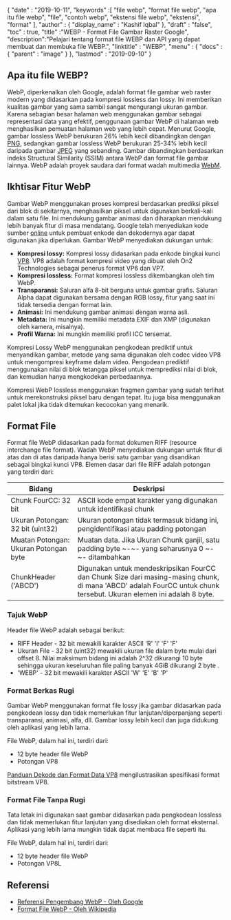 {
  "date" : "2019-10-11",
  "keywords" :[ "file webp", "format file webp", "apa itu file webp", "file", "contoh webp", "ekstensi file webp", "ekstensi", "format" ],
  "author" : {
    "display_name" : "Kashif Iqbal"
},
  "draft" : "false",
  "toc" : true,
  "title" :"WEBP - Format File Gambar Raster Google",
  "description":"Pelajari tentang format file WEBP dan API yang dapat membuat dan membuka file WEBP.",
  "linktitle" : "WEBP",
  "menu" : {
    "docs" : {
      "parent" : "image"
}
},
  "lastmod" : "2019-09-10"
}

## Apa itu file WEBP?

WebP, diperkenalkan oleh Google, adalah format file gambar web raster modern yang didasarkan pada kompresi lossless dan lossy. Ini memberikan kualitas gambar yang sama sambil sangat mengurangi ukuran gambar. Karena sebagian besar halaman web menggunakan gambar sebagai representasi data yang efektif, penggunaan gambar WebP di halaman web menghasilkan pemuatan halaman web yang lebih cepat. Menurut Google, gambar lossless WebP berukuran 26% lebih kecil dibandingkan dengan [PNG](/id/image/png/), sedangkan gambar lossless WebP berukuran 25-34% lebih kecil daripada gambar [JPEG](/id/image/jpeg/) yang sebanding. Gambar dibandingkan berdasarkan indeks Structural Similarity (SSIM) antara WebP dan format file gambar lainnya. WebP adalah proyek saudara dari format wadah multimedia [WebM](https://en.wikipedia.org/wiki/WebM).

## Ikhtisar Fitur WebP ##

Gambar WebP menggunakan proses kompresi berdasarkan prediksi piksel dari blok di sekitarnya, menghasilkan piksel untuk digunakan berkali-kali dalam satu file. Ini mendukung gambar animasi dan diharapkan mendukung lebih banyak fitur di masa mendatang. Google telah menyediakan kode sumber [online](https://developers.google.com/speed/webp/download) untuk pembuat enkode dan dekodernya agar dapat digunakan jika diperlukan. Gambar WebP menyediakan dukungan untuk:

* **Kompresi lossy:** Kompresi lossy didasarkan pada enkode bingkai kunci [VP8](https://en.wikipedia.org/wiki/VP8). VP8 adalah format kompresi video yang dibuat oleh On2 Technologies sebagai penerus format VP6 dan VP7.
* **Kompresi lossless:** Format kompresi lossless dikembangkan oleh tim WebP.
* **Transparansi:** Saluran alfa 8-bit berguna untuk gambar grafis. Saluran Alpha dapat digunakan bersama dengan RGB lossy, fitur yang saat ini tidak tersedia dengan format lain.
* **Animasi:** Ini mendukung gambar animasi dengan warna asli.
* **Metadata:** Ini mungkin memiliki metadata EXIF dan XMP (digunakan oleh kamera, misalnya).
* **Profil Warna:** Ini mungkin memiliki profil ICC tersemat.

Kompresi Lossy WebP menggunakan pengkodean prediktif untuk menyandikan gambar, metode yang sama digunakan oleh codec video VP8 untuk mengompresi keyframe dalam video. Pengodean prediktif menggunakan nilai di blok tetangga piksel untuk memprediksi nilai di blok, dan kemudian hanya mengkodekan perbedaannya.

Kompresi WebP lossless menggunakan fragmen gambar yang sudah terlihat untuk merekonstruksi piksel baru dengan tepat. Itu juga bisa menggunakan palet lokal jika tidak ditemukan kecocokan yang menarik.

## Format File ##

Format file WebP didasarkan pada format dokumen RIFF (resource interchange file format). Wadah WebP menyediakan dukungan untuk fitur di atas dan di atas daripada hanya berisi satu gambar yang disandikan sebagai bingkai kunci VP8. Elemen dasar dari file RIFF adalah potongan yang terdiri dari:


|Bidang|Deskripsi
---|---|
|Chunk FourCC: 32 bit|ASCII kode empat karakter yang digunakan untuk identifikasi chunk
|Ukuran Potongan: 32 bit (uint32)|Ukuran potongan tidak termasuk bidang ini, pengidentifikasi atau padding potongan
|Muatan Potongan: Ukuran Potongan byte|Muatan data. Jika Ukuran Chunk ganjil, satu padding byte ~-~- yang seharusnya 0 ~-~- ditambahkan
|ChunkHeader ('ABCD')|Digunakan untuk mendeskripsikan FourCC dan Chunk Size dari masing-masing chunk, di mana 'ABCD' adalah FourCC untuk chunk tersebut. Ukuran elemen ini adalah 8 byte.

### Tajuk WebP ###

Header file WebP adalah sebagai berikut:

* RIFF Header - 32 bit mewakili karakter ASCII 'R' 'I' 'F' 'F'
* Ukuran File - 32 bit (uint32) mewakili ukuran file dalam byte mulai dari offset 8. Nilai maksimum bidang ini adalah 2^32 dikurangi 10 byte sehingga ukuran keseluruhan file paling banyak 4GiB dikurangi 2 byte .
* 'WEBP' - 32 bit mewakili karakter ASCII 'W' 'E' 'B' 'P'

### Format Berkas Rugi ###

Gambar WebP menggunakan format file lossy jika gambar didasarkan pada pengkodean lossy dan tidak memerlukan fitur lanjutan/diperpanjang seperti transparansi, animasi, alfa, dll. Gambar lossy lebih kecil dan juga didukung oleh aplikasi yang lebih lama.

File WebP, dalam hal ini, terdiri dari:

* 12 byte header file WebP
* Potongan VP8

[Panduan Dekode dan Format Data VP8](https://tools.ietf.org/html/rfc6386) mengilustrasikan spesifikasi format bitstream VP8.

### Format File Tanpa Rugi ###

Tata letak ini digunakan saat gambar didasarkan pada pengkodean lossless dan tidak memerlukan fitur lanjutan yang disediakan oleh format eksternal. Aplikasi yang lebih lama mungkin tidak dapat membaca file seperti itu.

File WebP, dalam hal ini, terdiri dari:

* 12 byte header file WebP
* Potongan VP8L

## Referensi ##

* [Referensi Pengembang WebP - Oleh Google](https://developers.google.com/speed/webp/)
* [Format File WebP - Oleh Wikipedia](https://en.wikipedia.org/wiki/WebP)

